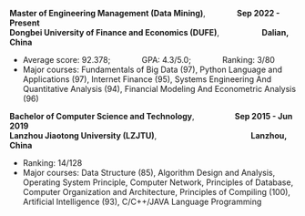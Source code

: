 **Master of Engineering Management (Data Mining)**, &nbsp;&nbsp;&nbsp;&nbsp;&nbsp;&nbsp;&nbsp;&nbsp;&nbsp;&nbsp;&nbsp;&nbsp; **Sep 2022 - Present**<br>
**Dongbei University of Finance and Economics (DUFE)**, &nbsp;&nbsp;&nbsp;&nbsp;&nbsp;&nbsp;&nbsp;&nbsp;&nbsp;&nbsp;&nbsp;&nbsp;&nbsp;&nbsp;&nbsp;&nbsp;&nbsp; **Dalian, China**<br>
- Average score: 92.378; &nbsp;&nbsp;&nbsp;&nbsp;&nbsp;&nbsp;&nbsp;&nbsp;&nbsp;&nbsp;&nbsp;&nbsp; GPA: 4.3/5.0; &nbsp;&nbsp;&nbsp;&nbsp;&nbsp;&nbsp;&nbsp;&nbsp;&nbsp;&nbsp;&nbsp;&nbsp; Ranking: 3/80<br>
- Major courses: Fundamentals of Big Data (97), Python Language and Applications (97), Internet Finance (95), Systems Engineering And Quantitative Analysis (94), Financial Modeling And Econometric Analysis (96)<br>

**Bachelor of Computer Science and Technology**, &nbsp;&nbsp;&nbsp;&nbsp;&nbsp;&nbsp;&nbsp;&nbsp;&nbsp;&nbsp;&nbsp;&nbsp;&nbsp;&nbsp;&nbsp;&nbsp;&nbsp;**Sep 2015 - Jun 2019**<br>
**Lanzhou Jiaotong University (LZJTU)**, &nbsp;&nbsp;&nbsp;&nbsp;&nbsp;&nbsp;&nbsp;&nbsp;&nbsp;&nbsp;&nbsp;&nbsp;&nbsp;&nbsp;&nbsp;&nbsp;&nbsp;&nbsp;&nbsp;&nbsp;&nbsp;&nbsp;&nbsp;&nbsp;&nbsp;&nbsp;&nbsp;&nbsp;&nbsp;&nbsp;&nbsp;&nbsp;&nbsp;&nbsp;&nbsp;&nbsp;&nbsp;&nbsp;&nbsp;&nbsp; **Lanzhou, China**<br>
- Ranking: 14/128<br>
- Major courses: Data Structure (85), Algorithm Design and Analysis, Operating System Principle, Computer Network, Principles of Database, Computer Organization and Architecture, Principles of Compiling (100), Artificial Intelligence (93), C/C++/JAVA Language Programming
